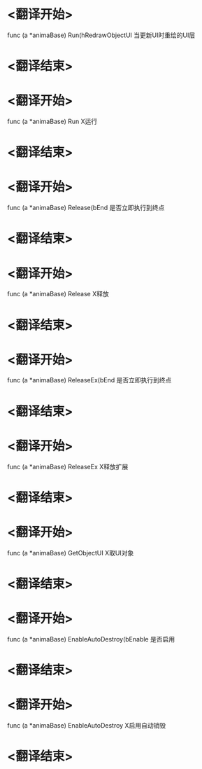 
# <翻译开始>
func (a *animaBase) Run(hRedrawObjectUI
当更新UI时重绘的UI层
# <翻译结束>

# <翻译开始>
func (a *animaBase) Run
X运行
# <翻译结束>


# <翻译开始>
func (a *animaBase) Release(bEnd
是否立即执行到终点
# <翻译结束>

# <翻译开始>
func (a *animaBase) Release
X释放
# <翻译结束>


# <翻译开始>
func (a *animaBase) ReleaseEx(bEnd
是否立即执行到终点
# <翻译结束>

# <翻译开始>
func (a *animaBase) ReleaseEx
X释放扩展
# <翻译结束>


# <翻译开始>
func (a *animaBase) GetObjectUI
X取UI对象
# <翻译结束>


# <翻译开始>
func (a *animaBase) EnableAutoDestroy(bEnable
是否启用
# <翻译结束>

# <翻译开始>
func (a *animaBase) EnableAutoDestroy
X启用自动销毁
# <翻译结束>

